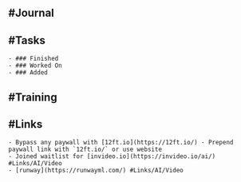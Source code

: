## #Journal
## #Tasks
	- ### Finished
	- ### Worked On
	- ### Added
## #Training
## #Links
	- Bypass any paywall with [12ft.io](https://12ft.io/) - Prepend paywall link with `12ft.io/` or use website
	- Joined waitlist for [invideo.io](https://invideo.io/ai/) #Links/AI/Video
	- [runway](https://runwayml.com/) #Links/AI/Video
